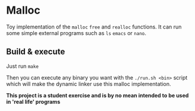 # Malloc

Toy implementation of the `malloc` `free` and `realloc` functions. It can run some simple external programs such as `ls` `emacs` or `nano`.

## Build & execute

Just run `make`

Then you can execute any binary you want with the `./run.sh <bin>` script which will make the dynamic linker use this malloc implementation.

**This project is a student exercise and is by no mean intended to be used in 'real life' programs**
